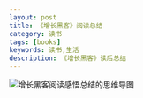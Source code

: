 ```yaml
---
layout: post
title: 《增长黑客》阅读总结
category: 读书
tags: [books]
keywords: 读书,生活
description: 《增长黑客》读后总结
---
```


![增长黑客阅读感悟总结的思维导图](http://upload-images.jianshu.io/upload_images/584578-0bedd7b35b7ab9db.jpg?imageMogr2/auto-orient/strip%7CimageView2/2/w/1240)
